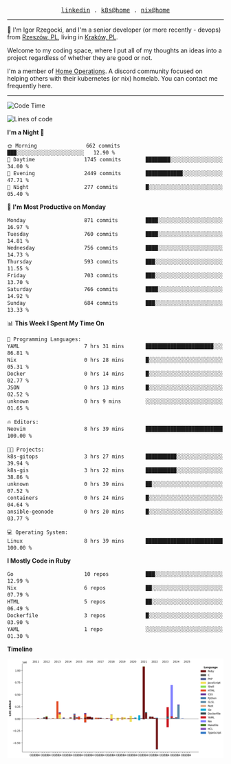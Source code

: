 <p align="center">
  <samp>
    <a href="https://www.linkedin.com/in/ajgon">linkedin</a> .
    <a href="https://github.com/deedee-ops/k8s-gitops">k8s@home</a> .
    <a href="https://github.com/deedee-ops/nixlab">nix@home</a>
  </samp>
</p>

----------------------------------------------------------------

:wave: I'm Igor Rzegocki, and I'm a senior developer (or more recently - devops) from [Rzeszów, PL](https://en.wikipedia.org/wiki/Rzesz%C3%B3w), living in [Kraków, PL](https://en.wikipedia.org/wiki/Krak%C3%B3w).

Welcome to my coding space, where I put all of my thoughts an ideas into a project regardless of whether they are good or not.

I'm a member of [Home Operations](https://discord.gg/home-operations). A discord community focused on helping others with their kubernetes (or nix) homelab. You can contact me frequently here.

----------------------------------------------------------------

<!--START_SECTION:waka-->
![Code Time](http://img.shields.io/badge/Code%20Time-326%20hrs%204%20mins-blue)

![Lines of code](https://img.shields.io/badge/From%20Hello%20World%20I%27ve%20Written-4.1%20million%20lines%20of%20code-blue)

**I'm a Night 🦉** 

```text
🌞 Morning                662 commits         ███░░░░░░░░░░░░░░░░░░░░░░   12.90 % 
🌆 Daytime                1745 commits        ████████░░░░░░░░░░░░░░░░░   34.00 % 
🌃 Evening                2449 commits        ████████████░░░░░░░░░░░░░   47.71 % 
🌙 Night                  277 commits         █░░░░░░░░░░░░░░░░░░░░░░░░   05.40 % 
```
📅 **I'm Most Productive on Monday** 

```text
Monday                   871 commits         ████░░░░░░░░░░░░░░░░░░░░░   16.97 % 
Tuesday                  760 commits         ████░░░░░░░░░░░░░░░░░░░░░   14.81 % 
Wednesday                756 commits         ████░░░░░░░░░░░░░░░░░░░░░   14.73 % 
Thursday                 593 commits         ███░░░░░░░░░░░░░░░░░░░░░░   11.55 % 
Friday                   703 commits         ███░░░░░░░░░░░░░░░░░░░░░░   13.70 % 
Saturday                 766 commits         ████░░░░░░░░░░░░░░░░░░░░░   14.92 % 
Sunday                   684 commits         ███░░░░░░░░░░░░░░░░░░░░░░   13.33 % 
```


📊 **This Week I Spent My Time On** 

```text
💬 Programming Languages: 
YAML                     7 hrs 31 mins       ██████████████████████░░░   86.81 % 
Nix                      0 hrs 28 mins       █░░░░░░░░░░░░░░░░░░░░░░░░   05.31 % 
Docker                   0 hrs 14 mins       █░░░░░░░░░░░░░░░░░░░░░░░░   02.77 % 
JSON                     0 hrs 13 mins       █░░░░░░░░░░░░░░░░░░░░░░░░   02.52 % 
unknown                  0 hrs 9 mins        ░░░░░░░░░░░░░░░░░░░░░░░░░   01.65 % 

🔥 Editors: 
Neovim                   8 hrs 39 mins       █████████████████████████   100.00 % 

🐱‍💻 Projects: 
k8s-gitops               3 hrs 27 mins       ██████████░░░░░░░░░░░░░░░   39.94 % 
k8s-gis                  3 hrs 22 mins       ██████████░░░░░░░░░░░░░░░   38.86 % 
unknown                  0 hrs 39 mins       ██░░░░░░░░░░░░░░░░░░░░░░░   07.52 % 
containers               0 hrs 24 mins       █░░░░░░░░░░░░░░░░░░░░░░░░   04.64 % 
ansible-geonode          0 hrs 20 mins       █░░░░░░░░░░░░░░░░░░░░░░░░   03.77 % 

💻 Operating System: 
Linux                    8 hrs 39 mins       █████████████████████████   100.00 % 
```

**I Mostly Code in Ruby** 

```text
Go                       10 repos            ███░░░░░░░░░░░░░░░░░░░░░░   12.99 % 
Nix                      6 repos             ██░░░░░░░░░░░░░░░░░░░░░░░   07.79 % 
HTML                     5 repos             ██░░░░░░░░░░░░░░░░░░░░░░░   06.49 % 
Dockerfile               3 repos             █░░░░░░░░░░░░░░░░░░░░░░░░   03.90 % 
YAML                     1 repo              ░░░░░░░░░░░░░░░░░░░░░░░░░   01.30 % 
```



**Timeline**

![Lines of Code chart](https://raw.githubusercontent.com/ajgon/ajgon/master/assets/bar_graph.png)


<!--END_SECTION:waka-->

